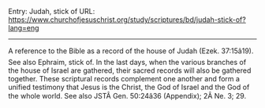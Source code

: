 Entry: Judah, stick of
URL: https://www.churchofjesuschrist.org/study/scriptures/bd/judah-stick-of?lang=eng

---

A reference to the Bible as a record of the house of Judah (Ezek. 37:15â19). See also Ephraim, stick of. In the last days, when the various branches of the house of Israel are gathered, their sacred records will also be gathered together. These scriptural records complement one another and form a unified testimony that Jesus is the Christ, the God of Israel and the God of the whole world. See also JSTÂ Gen. 50:24â36 (Appendix); 2Â Ne. 3; 29.
